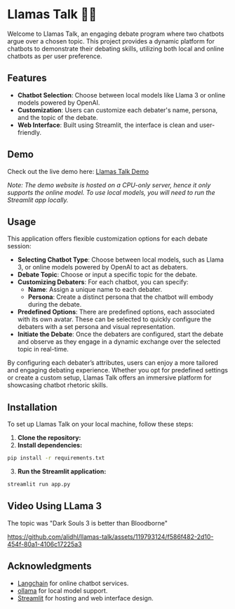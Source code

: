 # Llamas Talk 🦙💬

Welcome to Llamas Talk, an engaging debate program where two chatbots argue over a chosen topic. This project provides a dynamic platform for chatbots to demonstrate their debating skills, utilizing both local and online chatbots as per user preference.

## Features

- **Chatbot Selection**: Choose between local models like Llama 3 or online models powered by OpenAI.
- **Customization**: Users can customize each debater's name, persona, and the topic of the debate.
- **Web Interface**: Built using Streamlit, the interface is clean and user-friendly.

## Demo

Check out the live demo here: [Llamas Talk Demo](https://llamas-talk.streamlit.app/)

*Note: The demo website is hosted on a CPU-only server, hence it only supports the online model. To use local models, you will need to run the Streamlit app locally.*

## Usage

This application offers flexible customization options for each debate session:

- **Selecting Chatbot Type**: Choose between local models, such as Llama 3, or online models powered by OpenAI to act as debaters.
- **Debate Topic**: Choose or input a specific topic for the debate.
- **Customizing Debaters**: For each chatbot, you can specify:
  - **Name**: Assign a unique name to each debater.
  - **Persona**: Create a distinct persona that the chatbot will embody during the debate.
- **Predefined Options**: There are predefined options, each associated with its own avatar. These can be selected to quickly configure the debaters with a set persona and visual representation.
- **Initiate the Debate**: Once the debaters are configured, start the debate and observe as they engage in a dynamic exchange over the selected topic in real-time.

By configuring each debater’s attributes, users can enjoy a more tailored and engaging debating experience. Whether you opt for predefined settings or create a custom setup, Llamas Talk offers an immersive platform for showcasing chatbot rhetoric skills.
  
## Installation

To set up Llamas Talk on your local machine, follow these steps:
1. **Clone the repository:** 
2. **Install dependencies:**
```bash
pip install -r requirements.txt
```
3. **Run the Streamlit application:**
```bash
streamlit run app.py
```
## Video Using LLama 3
The topic was "Dark Souls 3 is better than Bloodborne"

https://github.com/alidhl/llamas-talk/assets/119793124/f586f482-2d10-454f-80a1-4106c17225a3


## Acknowledgments

- [Langchain](https://langchain.com/) for online chatbot services.
- [ollama](https://ollama.llamas.dev/) for local model support.
- [Streamlit](https://streamlit.io/) for hosting and web interface design.
